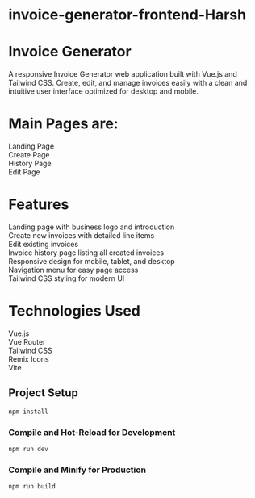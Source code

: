 # invoice-generator-frontend-Harsh

# Invoice Generator                          
A responsive Invoice Generator web application built with Vue.js and Tailwind CSS. Create, edit, and manage invoices easily with a clean and intuitive user interface optimized for desktop and mobile.

# Main Pages are:                  
Landing Page         
Create Page        
History Page             
Edit Page               

# Features                                                                                                        
Landing page with business logo and introduction    
Create new invoices with detailed line items    
Edit existing invoices        
Invoice history page listing all created invoices     
Responsive design for mobile, tablet, and desktop    
Navigation menu for easy page access    
Tailwind CSS styling for modern UI     
              
# Technologies Used
Vue.js                      
Vue Router          
Tailwind CSS             
Remix Icons          
Vite     




## Project Setup

```sh
npm install
```

### Compile and Hot-Reload for Development

```sh
npm run dev
```

### Compile and Minify for Production

```sh
npm run build
```
